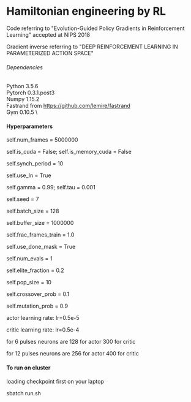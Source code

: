 # Hamiltonian engineering by RL
Code referring to  "Evolution-Guided Policy Gradients in Reinforcement Learning" accepted at NIPS 2018

Gradient inverse referring to "DEEP REINFORCEMENT LEARNING IN PARAMETERIZED ACTION SPACE"

###### Dependencies #######
Python 3.5.6 \
Pytorch 0.3.1.post3 \
Numpy 1.15.2 \
Fastrand from https://github.com/lemire/fastrand \
Gym 0.10.5 \


#### Hyperparameters #### 
self.num_frames = 5000000

self.is_cuda = False; self.is_memory_cuda = False

self.synch_period = 10

self.use_ln = True

self.gamma = 0.99; self.tau = 0.001

self.seed = 7

self.batch_size = 128

self.buffer_size = 1000000

self.frac_frames_train = 1.0

self.use_done_mask = True

self.num_evals = 1

        
self.elite_fraction = 0.2


self.pop_size = 10

self.crossover_prob = 0.1

self.mutation_prob = 0.9


actor learning rate: lr=0.5e-5

critic learning rate: lr=0.5e-4

for 6 pulses neurons are 128 for actor 300 for critic

for 12 pulses neurons are 256 for actor 400 for critic
#### To run on cluster #### 
loading checkpoint first on your laptop

sbatch run.sh



